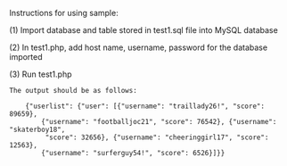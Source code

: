 Instructions for using sample:

(1) Import database and table stored in test1.sql file into MySQL database

(2) In test1.php, add host name, username, password for the database imported

(3) Run test1.php

    The output should be as follows:

        {"userlist": {"user": [{"username": "traillady26!", "score": 89659},
            {"username": "footballjoc21", "score": 76542}, {"username": "skaterboy18",
             "score": 32656}, {"username": "cheeringgirl17", "score": 12563},
            {"username": "surferguy54!", "score": 6526}]}}

